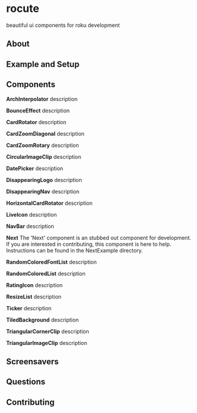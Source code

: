 # rocute
beautiful ui components for roku development

## About

## Example and Setup

## Components

**ArchInterpolator**
description

**BounceEffect**
description

**CardRotator**
description

**CardZoomDiagonal**
description

**CardZoomRotary**
description

**CircularImageClip**
description

**DatePicker**
description

**DisappearingLogo**
description

**DisappearingNav**
description

**HorizontalCardRotator**
description

**LiveIcon**
description

**NavBar**
description

**Next**
The 'Next' component is an stubbed out component for development. If you are interested in
contributing, this component is here to help. Instructions can be found in the NextExample
directory.

**RandomColoredFontList**
description

**RandomColoredList**
description

**RatingIcon**
description

**ResizeList**
description

**Ticker**
description

**TiledBackground**
description

**TriangularCornerClip**
description

**TriangularImageClip**
description

## Screensavers

## Questions

## Contributing
